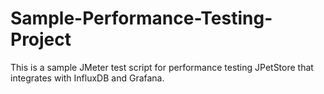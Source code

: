 # Sample-Performance-Testing-Project
This is a sample JMeter test script for performance testing JPetStore that integrates with InfluxDB and Grafana. 
